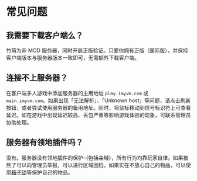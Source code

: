 # 常见问题

## 我需要下载客户端么？

竹萌为非 MOD 服务器，同时开启正版验证。只要你拥有正版（国际版），并保持客户端版本与服务器版本一致即可，无需额外下载客户端。

## 连接不上服务器？

在客户端多人游戏中添加服务器的主用地址 `play.imyvm.com` 或 `main.imyvm.com`。如果出现「无法解析」、「Unknown host」等问题，请点击刷新按钮，或者尝试使用服务器的备用地址。同时，将鼠标移动到信号标识符上可查看延迟。如在游戏中出现延迟较高、丢包严重等影响游戏体验的现象，可联系管理员协助处理。

## 服务器有领地插件吗？

没有。服务器没有领地插件的保护~~（包括主城）~~，所有行为均靠玩家自律。如果被熊了可以向管理员举报，可以进行区域回档。如果实在不放心自己的物品，可以使用[箱子锁](../server-world/plugins/survice.md#chest-lock)等保护自己的物品。

